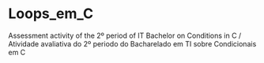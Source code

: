 # Loops_em_C
Assessment activity of the 2º period of IT Bachelor on Conditions in C / Atividade avaliativa do 2º periodo do Bacharelado em TI sobre Condicionais em C
